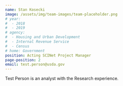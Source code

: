 ```yaml
---
name: Stan Kosecki
image: /assets/img/team-images/team-placeholder.png
# year:
#  - 2018
#  - 2019
# agency:   
#  - Housing and Urban Development
#  - Internal Revenue Service
#  - Census
# home: Government
position: Acting SCINet Project Manager
page-position: 2
email: test.person@usda.gov
---
```


Test Person is an analyst with the Research experience.
